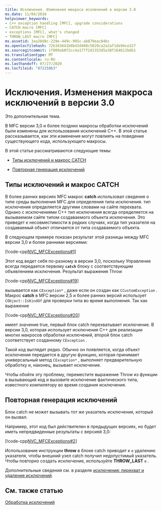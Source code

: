 ```yaml
---
title: Исключения. Изменения макроса исключений в версии 3.0
ms.date: 11/04/2016
helpviewer_keywords:
- C++ exception handling [MFC], upgrade considerations
- CATCH macro [MFC]
- exceptions [MFC], what's changed
- THROW_LAST macro [MFC]
ms.assetid: 3aa20d8c-229e-449c-995c-ab879eac84bc
ms.openlocfilehash: 72b343641b0b43d408c5820ca2a2af1de94ce327
ms.sourcegitcommit: 1f009ab0f2cc4a177f2d1353d5a38f164612bdb1
ms.translationtype: MT
ms.contentlocale: ru-RU
ms.lasthandoff: 07/27/2020
ms.locfileid: "87225063"
---
```

# <a name="exceptions-changes-to-exception-macros-in-version-30"></a>Исключения. Изменения макроса исключений в версии 3.0

Это дополнительная тема.

В MFC версии 3,0 и более поздних макросы обработки исключений были изменены для использования исключений C++. В этой статье рассказывается, как эти изменения могут повлиять на поведение существующего кода, использующего макросы.

В этой статье рассматриваются следующие темы:

- [Типы исключений и макрос CATCH](#_core_exception_types_and_the_catch_macro)

- [Повторная генерация исключений](#_core_re.2d.throwing_exceptions)

## <a name="exception-types-and-the-catch-macro"></a><a name="_core_exception_types_and_the_catch_macro"></a>Типы исключений и макрос CATCH

В более ранних версиях MFC макрос **catch** использовал сведения о типе среды выполнения MFC для определения типа исключения. тип исключения определяется другими словами на сайте перехвата. Однако с исключениями C++ тип исключения всегда определяется на вызываемом сайте типом создаваемого объекта исключения. Это приведет к несовместимости в редких случаях, когда тип указателя на создаваемый объект отличается от типа создаваемого объекта.

В следующем примере показан результат этой разницы между MFC версии 3,0 и более ранними версиями:

[!code-cpp[NVC_MFCExceptions#1](codesnippet/cpp/exceptions-changes-to-exception-macros-in-version-3-0_1.cpp)]

Этот код ведет себя по-разному в версии 3,0, поскольку Управление всегда передается первому **`catch`** блоку с соответствующим объявлением исключения. Результат выражения Throw

[!code-cpp[NVC_MFCExceptions#19](codesnippet/cpp/exceptions-changes-to-exception-macros-in-version-3-0_2.cpp)]

вызывается как `CException*` , даже если он создан как `CCustomException` . Макрос **catch** в MFC версии 2,5 и более ранних версий использует `CObject::IsKindOf` для проверки типа во время выполнения. Так как выражение

[!code-cpp[NVC_MFCExceptions#20](codesnippet/cpp/exceptions-changes-to-exception-macros-in-version-3-0_3.cpp)]

имеет значение true, первый блок catch перехватывает исключение. В версии 3,0, которая использует исключения C++ для реализации многих макросов обработки исключений, второй блок catch соответствует созданному `CException` .

Такой код выглядит редко. Обычно он появляется, когда объект исключения передается в другую функцию, которая принимает универсальный метод `CException*` , выполняет предварительную обработку и, наконец, вызывает исключение.

Чтобы обойти эту проблему, переместите выражение Throw из функции в вызывающий код и вызовите исключение фактического типа, известного компилятору во время создания исключения.

## <a name="re-throwing-exceptions"></a><a name="_core_re.2d.throwing_exceptions"></a>Повторная генерация исключений

Блок catch не может вызывать тот же указатель исключения, который он вызвал.

Например, этот код был действителен в предыдущих версиях, но будет иметь непредвиденные результаты с версией 3,0:

[!code-cpp[NVC_MFCExceptions#2](codesnippet/cpp/exceptions-changes-to-exception-macros-in-version-3-0_4.cpp)]

Использование инструкции **throw** в блоке catch приводит к `e` удалению указателя, чтобы внешний узел catch получил недопустимый указатель. Чтобы повторно создать исключение, используйте **THROW_LAST** `e` .

Дополнительные сведения см. в разделе [исключения: перехват и удаление исключений](exceptions-catching-and-deleting-exceptions.md).

## <a name="see-also"></a>См. также статью

[Обработка исключений](exception-handling-in-mfc.md)

